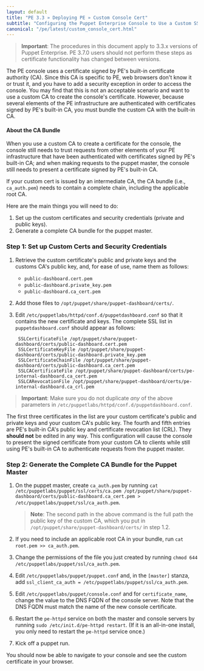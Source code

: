 ```yaml
---
layout: default
title: "PE 3.3 » Deploying PE » Custom Console Cert"
subtitle: "Configuring the Puppet Enterprise Console to Use a Custom SSL Certificate"
canonical: "/pe/latest/custom_console_cert.html"
---
```


> **Important**: The procedures in this document apply to 3.3.x versions of Puppet Enterprise. PE 3.7.0 users should not perform these steps as certificate functionality has changed between versions.

The PE console uses a certificate signed by PE's built-in certificate authority (CA). Since this CA is specific to PE, web browsers don't know it or trust it, and you have to add a security exception in order to access the console. You may find that this is not an acceptable scenario and want to use a custom CA to create the console's certificate. However, because several elements of the PE infrastructure are authenticated with certificates signed by PE's built-in CA, you must bundle the custom CA with the built-in CA.

#### About the CA Bundle

When you use a custom CA to create a certificate for the console, the console still needs to trust requests from other elements of your PE infrastructure that have been authenticated with certificates signed by PE's built-in CA; and when making requests to the puppet master, the console still needs to present a certificate signed by PE's built-in CA.

If your custom cert is issued by an intermediate CA, the CA bundle (i.e., `ca_auth.pem`) needs to contain a complete chain, including the applicable root CA.

Here are the main things you will need to do:

1. Set up the custom certificates and security credentials (private and public keys).
2. Generate a complete CA bundle for the puppet master.

### Step 1: Set up Custom Certs and Security Credentials

1. Retrieve the custom certificate's public and private keys and the customs CA's public key, and, for ease of use, name them as follows:

   * `public-dashboard.cert.pem`
   * `public-dashboard.private_key.pem`
   * `public-dashboard.ca_cert.pem`

2. Add those files to `/opt/puppet/share/puppet-dashboard/certs/`.
3. Edit `/etc/puppetlabs/httpd/conf.d/puppetdashboard.conf` so that it contains the new certificate and keys. The complete SSL list in `puppetdashboard.conf` should appear as follows:

        SSLCertificateFile /opt/puppet/share/puppet-dashboard/certs/public-dashboard.cert.pem
        SSLCertificateKeyFile /opt/puppet/share/puppet-dashboard/certs/public-dashboard.private_key.pem
        SSLCertificateChainFile /opt/puppet/share/puppet-dashboard/certs/public-dashboard.ca_cert.pem
        SSLCACertificateFile /opt/puppet/share/puppet-dashboard/certs/pe-internal-dashboard.ca_cert.pem
        SSLCARevocationFile /opt/puppet/share/puppet-dashboard/certs/pe-internal-dashboard.ca_crl.pem

> **Important**: Make sure you do not duplicate *any* of the above parameters in `/etc/puppetlabs/httpd/conf.d/puppetdashboard.conf`.

The first three certificates in the list are your custom certificate's public and private keys and your custom CA's public key. The fourth and fifth entries are PE's built-in CA's public key and certificate revocation list (CRL). They **should not** be edited in any way. This configuration will cause the console to present the signed certificate from your custom CA to clients while still using PE's built-in CA to authenticate requests from the puppet master.

### Step 2: Generate the Complete CA Bundle for the Puppet Master

1. On the puppet master, create `ca_auth.pem` by running `cat /etc/puppetlabs/puppet/ssl/certs/ca.pem /opt/puppet/share/puppet-dashboard/certs/public-dashboard.ca_cert.pem > /etc/puppetlabs/puppet/ssl/ca_auth.pem`.

   > **Note**: The second path in the above command is the full path the public key of the custom CA, which you put in `/opt/puppet/share/puppet-dashboard/certs/` in step 1.2.

2. If you need to include an applicable root CA in your bundle, run `cat root.pem >> ca_auth.pem`.
3. Change the permissions of the file you just created by running `chmod 644 /etc/puppetlabs/puppet/ssl/ca_auth.pem`.
4. Edit `/etc/puppetlabs/puppet/puppet.conf` and, in the `[master]` stanza, add `ssl_client_ca_auth = /etc/puppetlabs/puppet/ssl/ca_auth.pem`.
5. Edit `/etc/puppetlabs/puppet/console.conf` and for `certificate_name`, change the value to the DNS FQDN of the console server. Note that the DNS FQDN must match the name of the new console certificate.
6. Restart the `pe-httpd` service on both the master and console servers by running `sudo /etc/init.d/pe-httpd restart`. (If it is an all-in-one install, you only need to restart the `pe-httpd` service once.)
7. Kick off a puppet run.

You should now be able to navigate to your console and see the custom certificate in your browser.
